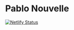 # Pablo Nouvelle

[![Netlify Status](https://api.netlify.com/api/v1/badges/40c81067-04a7-489a-aba1-3979ffff15c2/deploy-status)](https://app.netlify.com/sites/pablonouvelle/deploys)

